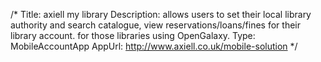 /*
Title: axiell my library
Description: allows users to set their local library authority and search catalogue, view reservations/loans/fines for their library account.  for those libraries using OpenGalaxy.
Type: MobileAccountApp
AppUrl: http://www.axiell.co.uk/mobile-solution
*/
